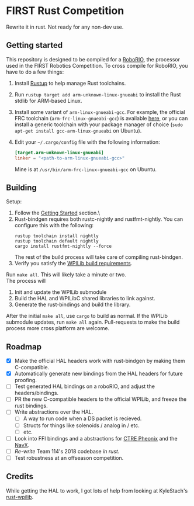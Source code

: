 # FIRST Rust Competition

Rewrite it in rust. Not ready for any non-dev use.

## Getting started
This repository is designed to be compiled for a [RoboRIO](http://sine.ni.com/nips/cds/view/p/lang/en/nid/213308), the
processor used in the FIRST Robotics Competition. To cross compile for RoboRIO, you have to do a few things:
1. Install [Rustup](https://www.rustup.rs/) to help manage Rust toolchains.
2. Run `rustup target add arm-unknown-linux-gnueabi` to install the Rust stdlib for ARM-based Linux.
3. Install some variant of `arm-linux-gnueabi-gcc`. For example, the official FRC toolchain
    (`arm-frc-linux-gnueabi-gcc`) is available [here](https://launchpad.net/~wpilib/+archive/ubuntu/toolchain), or you
    can install a generic toolchain with your package manager of choice (`sudo apt-get install gcc-arm-linux-gnueabi` on
    Ubuntu).
4. Edit your `~/.cargo/config` file with the following information:

    ```toml
    [target.arm-unknown-linux-gnueabi]
    linker = "<path-to-arm-linux-gnueabi-gcc>"
    ```
    Mine is at `/usr/bin/arm-frc-linux-gnueabi-gcc` on Ubuntu.

## Building
Setup:
1. Follow the [Getting Started](#getting-started) section.\
2. Rust-bindgen requires both rustc-nightly and rustfmt-nightly. You can configure this with the following:
    ```
    rustup toolchain install nightly
    rustup toolchain default nightly
    cargo install rustfmt-nightly --force
    ```
    The rest of the build process will take care of compiling rust-bindgen.
3. Verify you satisfy the [WPILib build requirements](https://github.com/wpilibsuite/allwpilib#building-wpilib).

Run `make all`. This will likely take a minute or two.\
The process will
1. Init and update the WPILib submodule
2. Build the HAL and WPILibC shared libraries to link against.
3. Generate the rust-bindings and build the library.

After the initial `make all`, use `cargo` to build as normal. If the WPILib submodule updates, run `make all` again.
Pull-requests to make the build process more cross platform are welcome.

## Roadmap
- [x] Make the official HAL headers work with rust-bindgen by making them C-compatible.
- [x] Automatically generate new bindings from the HAL headers for future proofing.
- [ ] Test generated HAL bindings on a roboRIO, and adjust the headers/bindings.
- [ ] PR the new C-compatible headers to the official WPILib, and freeze the rust bindings.
- [ ] Write abstractions over the HAL.
    - [ ] A way to run code when a DS packet is recieved.
    - [ ] Structs for things like solenoids / analog in / etc.
    - [ ] etc.
- [ ] Look into FFI bindings and a abstractions for [CTRE Pheonix](https://github.com/CrossTheRoadElec/Phoenix-frc-lib)
    and the [NavX](https://github.com/kauailabs/navxmxp).
- [ ] *Re-write* Team 114's 2018 codebase *in rust.*
- [ ] Test robustness at an offseason competition.

## Credits
While getting the HAL to work, I got lots of help from looking at KyleStach's [rust-wpilib](https://github.com/robotrs/rust-wpilib).
